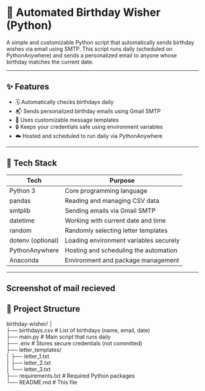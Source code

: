# 🎉 Automated Birthday Wisher (Python)

A simple and customizable Python script that automatically sends birthday wishes via email using SMTP. This script runs daily (scheduled on PythonAnywhere) and sends a personalized email to anyone whose birthday matches the current date.

---

## ✨ Features

- 🗓 Automatically checks birthdays daily
- 📬 Sends personalized birthday emails using Gmail SMTP
- 📁 Uses customizable message templates
- 🔒 Keeps your credentials safe using environment variables
- ☁️ Hosted and scheduled to run daily via PythonAnywhere

---

## 🚀 Tech Stack

| Tech              | Purpose                                      |
|-------------------|----------------------------------------------|
| Python 3          | Core programming language                    |
| pandas            | Reading and managing CSV data                |
| smtplib           | Sending emails via Gmail SMTP                |
| datetime          | Working with current date and time           |
| random            | Randomly selecting letter templates          |
| dotenv (optional) | Loading environment variables securely       |
| PythonAnywhere    | Hosting and scheduling the automation        |
| Anaconda          | Environment and package management           |

---
## Screenshot of mail recieved 

## 🔧 Project Structure
birthday-wisher/
│<br>
├── birthdays.csv # List of birthdays (name, email, date)<br>
├── main.py # Main script that runs daily<br>
├── .env # Stores secure credentials (not committed)<br>
├── letter_templates/<br>
│ ├── letter_1.txt<br>
│ ├── letter_2.txt<br>
│ └── letter_3.txt<br>
├── requirements.txt # Required Python packages<br>
└── README.md # This file<br>
